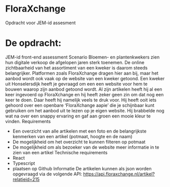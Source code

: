 # FloraXchange
Opdracht voor JEM-id assesment

# De opdracht:
JEM-id front-end assessment
Scenario
Bloemen- en plantenkwekers zien hun digitale verkoop de afgelopen jaren sterk toenemen.
De online zichtbaarheid van het assortiment van een kweker is daarom steeds belangrijker.
Platformen zoals FloraXchange dragen hier aan bij, maar het aanbod wordt ook vaak op de
website van een kweker getoond.
Een kweker uit Honselersdijk heeft je gevraagd om een een website voor hem te bouwen
waarop zijn aanbod getoond wordt. Al zijn artikelen heeft hij al een keer ingevoerd op
FloraXchange en hij heeft zeker geen zin om dat nog een keer te doen. Daar heeft hij
namelijk veels te druk voor. Hij heeft ooit iets gehoord over een openbare ‘FloraXchange
aapie’ die je schijnbaar kunt gebruiken om het aanbod uit te lezen op je eigen website. Hij
brabbelde nog wat na over een snappy ervaring en gaf aan groen een mooie kleur te vinden.
Requirements
- Een overzicht van alle artikelen met een foto en de belangrijkste kenmerken van een
artikel (potmaat, hoogte en de naam)
- De mogelijkheid om het overzicht te kunnen filteren op potmaat
- De mogelijkheid om als bezoeker van de website meer informatie in te zien van een
artikel
Technische requirements
- React
- Typescript
- plaatsen op Github
Informatie
De artikelen kunnen als json worden opgevraagd via de volgende API:
https://api.floraxchange.nl/artikel?relatieid=215
